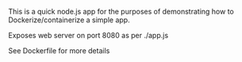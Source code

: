 
This is a quick node.js app for the purposes of demonstrating how to Dockerize/containerize a simple app.

Exposes web server on port 8080 as per ./app.js

See Dockerfile for more details
